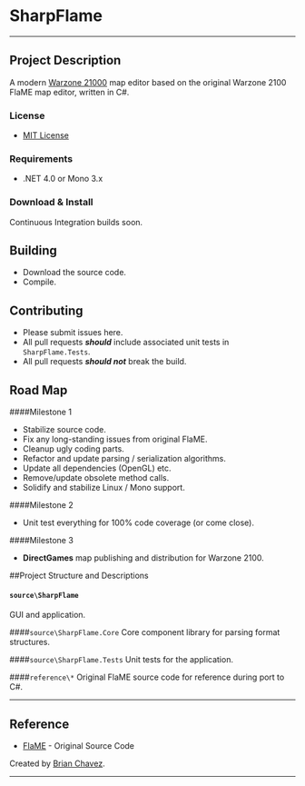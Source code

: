 SharpFlame
======================
----------------------

Project Description
-------------------
A modern [Warzone 21000](http://wz2100.net/) map editor based on the original Warzone 2100 FlaME map editor, written in C#.

### License
* [MIT License](https://github.com/bchavez/Dwolla/blob/master/LICENSE)

### Requirements
* .NET 4.0 or Mono 3.x

### Download & Install
Continuous Integration builds soon.

Building
--------
* Download the source code.
* Compile.

Contributing
--------
* Please submit issues here.
* All pull requests ***should*** include associated unit tests in `SharpFlame.Tests`.
* All pull requests ***should not*** break the build.

Road Map
-------

####Milestone 1
	
* Stabilize source code.
* Fix any long-standing issues from original FlaME.
* Cleanup ugly coding parts.
* Refactor and update parsing / serialization algorithms.
* Update all dependencies (OpenGL) etc.
* Remove/update obsolete method calls.
* Solidify and stabilize Linux / Mono support.

####Milestone 2
* Unit test everything for 100% code coverage (or come close).

####Milestone 3
* **DirectGames** map publishing and distribution for Warzone 2100.


##Project Structure and Descriptions

#### `source\SharpFlame`
GUI and application.

####`source\SharpFlame.Core`
Core component library for parsing format structures.

####`source\SharpFlame.Tests`
Unit tests for the application.

####`reference\*`
Original FlaME source code for reference during port to C#.




------------------------
 

Reference
---------
* [FlaME](https://github.com/flail/flaME) - Original Source Code


Created by [Brian Chavez](http://bchavez.bitarmory.com).

---

